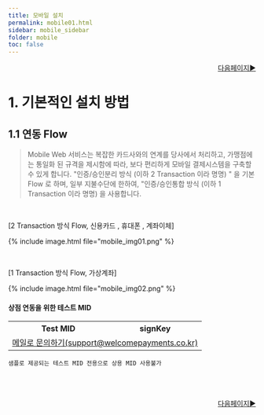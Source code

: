 ```yaml
---
title: 모바일 설치
permalink: mobile01.html
sidebar: mobile_sidebar
folder: mobile
toc: false
---
```

<div style="display: inline-block; width: 100%;">
  <a style="float:right;" href="/mobile02.html">다음페이지▶</a>
</div>

# 1. 기본적인 설치 방법

## 1.1 연동  Flow

>Mobile Web 서비스는 복잡한 카드사와의 연계를 당사에서 처리하고, 가맹점에는 통일화 된 규격을 제시함에 따라, 보다 편리하게 모바일 결제시스템을 구축할 수 있게 합니다. &quot;인증/승인분리 방식 (이하 2 Transaction 이라 명명) &quot; 을 기본 Flow 로 하며, 일부 지불수단에 한하여, &quot;인증/승인통합 방식 (이하 1 Transaction 이라 명명) 을 사용합니다.

<br>

[2 Transaction  방식  Flow,  신용카드 ,  휴대폰 ,  계좌이체]

{% include image.html file="mobile_img01.png" %}

<br>

[1 Transaction  방식  Flow,  가상계좌]

{% include image.html file="mobile_img02.png" %}

#### 상점 연동을 위한 테스트 MID

[//]: # (MID 연동 table)
<table class="tg" style="table-layout: fixed; width: 100%">
<tbody>
  <tr>
    <th class="center-align">Test MID</th>
    <th class="center-align">signKey</th>
  </tr>
  <tr>
    <td style="text-align: center; vertical-align: middle" colspan="2"><a href="mailto:mainpg_support@welcomepayments.co.kr">메일로 문의하기(support@welcomepayments.co.kr)</a></td>
  </tr>
</tbody>
</table>

`샘플로 제공되는 테스트 MID 전용으로 상용 MID 사용불가`

<div style="display: inline-block; width: 100%; margin-top: 50px;">
  <a style="float:right;" href="/mobile02.html">다음페이지▶</a>
</div>